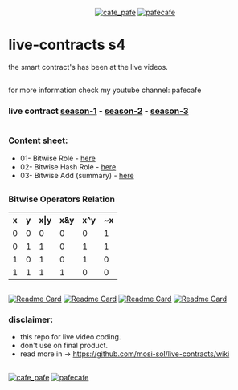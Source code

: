 <p align="center"> 
  <a href="https://twitter.com/cafe_pafe" target="blank"><img src="https://img.shields.io/twitter/follow/cafe_pafe?logo=twitter&style=plastic&labelColor=334455" alt="cafe_pafe" /></a> 
<a href="https://youtube.com/pafecafe" target="blank"><img src="https://img.shields.io/badge/youtube-watch-red/follow/cafe_pafe?logo=youtube&style=plastic&logoColor=red&labelColor=334455" alt="pafecafe" /></a> 
</p>

# live-contracts s4
the smart contract's has been at the live videos.
##
for more information check my youtube channel: pafecafe


### **live contract** [season-1](https://github.com/mosi-sol/live-contracts) - [season-2](https://github.com/mosi-sol/live-contracts-s2) - [season-3](https://github.com/mosi-sol/live-contract-s3)

#
### Content sheet:

- 01- Bitwise Role - [here](https://github.com/mosi-sol/live-contracts-s4/tree/main/01-%20Bitwise%20Role) 
- 02- Bitwise Hash Role - [here](https://github.com/mosi-sol/live-contracts-s4/tree/main/02-%20Bitwise%20Hash%20Role) 
- 03- Bitwise Add (summary) - [here](https://github.com/mosi-sol/live-contracts-s4/tree/main/03-%20Bitwise%20Add) 

##

### Bitwise Operators Relation

<table>
  <tr>
    <th>x</th>
    <th>y</th>
    <th>x|y</th>
    <th>x&y</th>
    <th>x^y</th>
    <th>~x</th>
  </tr>
  <tr>
    <td>0</td>
    <td>0</td>
    <td>0</td>
    <td>0</td>
    <td>0</td>
    <td>1</td>
  </tr>
  <tr>
    <td>0</td>
    <td>1</td>
    <td>1</td>
    <td>0</td>
    <td>1</td>
    <td>1</td>
  </tr>
  <tr>
    <td>1</td>
    <td>0</td>
    <td>1</td>
    <td>0</td>
    <td>1</td>
    <td>0</td>
  </tr>
  <tr>
    <td>1</td>
    <td>1</td>
    <td>1</td>
    <td>1</td>
    <td>0</td>
    <td>0</td>
  </tr>
</table>

##

[![Readme Card](https://github-readme-stats.vercel.app/api/pin/?username=mosi-sol&repo=live-contracts)](https://github.com/mosi-sol/live-contracts)
[![Readme Card](https://github-readme-stats.vercel.app/api/pin/?username=mosi-sol&repo=live-contracts-s2)](https://github.com/mosi-sol/live-contracts-s2)
[![Readme Card](https://github-readme-stats.vercel.app/api/pin/?username=mosi-sol&repo=live-contract-s3)](https://github.com/mosi-sol/live-contract-s3)
[![Readme Card](https://github-readme-stats.vercel.app/api/pin/?username=mosi-sol&repo=live-contracts-s4)](https://github.com/mosi-sol/live-contracts-s4)

### disclaimer:

- this repo for live video coding.
- don't use on final product.
- read more in -> https://github.com/mosi-sol/live-contracts/wiki

##
<div>
<span align="left"> 
<a href="https://github.com/mosi-sol/live-contract-s4" target="blank">
  <img src="https://img.shields.io/badge/License-MIT-blue?style=flat" alt="cafe_pafe" /></a>  
</span>
<span align="center"> 
<a href="https://img.shields.io/twitter/url?url=https%3A%2F%2Fgithub.com%2Fmosi-sol%2Flive-contract-s4" target="blank"><img src="https://img.shields.io/twitter/url?url=https%3A%2F%2Fgithub.com%2Fmosi-sol%2Flive-contract-s4" alt="pafecafe" /></a> 
</span>
</div>
